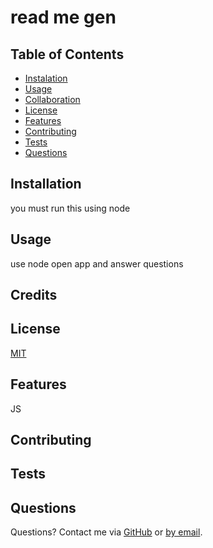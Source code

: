 # read me gen
  ## Table of Contents
  * [Instalation](#install)
  * [Usage](#usage)
  * [Collaboration](#collaboration)
  * [License](#license)
  * [Features](#features)
  * [Contributing](#contributing)
  * [Tests](#tests)
  * [Questions](#questions)




   ## Installation
  you must run this using node
  
  ## Usage
  use node open app and answer questions
 
  ## Credits
  
 
  ## License 
  [MIT](https://choosealicense.com/licenses/mit/)
  
  ## Features
  JS
 
  ## Contributing
  
  
  ## Tests
  
  
  ## Questions
  Questions? Contact me via [GitHub](https://github.com/K2S00) or [by email](mailto:rdearry@gmail.com).